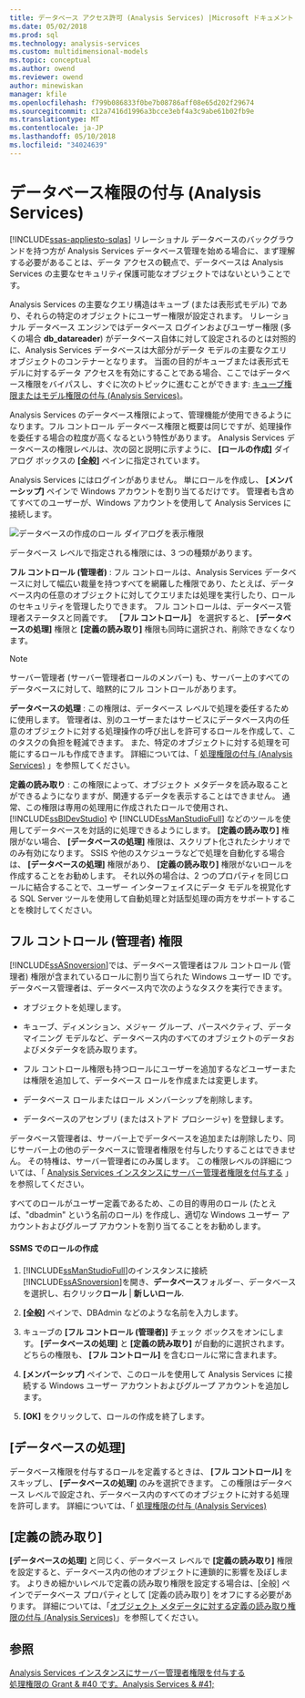 ```yaml
---
title: データベース アクセス許可 (Analysis Services) |Microsoft ドキュメント
ms.date: 05/02/2018
ms.prod: sql
ms.technology: analysis-services
ms.custom: multidimensional-models
ms.topic: conceptual
ms.author: owend
ms.reviewer: owend
author: minewiskan
manager: kfile
ms.openlocfilehash: f799b086833f0be7b08786aff08e65d202f29674
ms.sourcegitcommit: c12a7416d1996a3bcce3ebf4a3c9abe61b02fb9e
ms.translationtype: MT
ms.contentlocale: ja-JP
ms.lasthandoff: 05/10/2018
ms.locfileid: "34024639"
---
```

# <a name="grant-database-permissions-analysis-services"></a>データベース権限の付与 (Analysis Services)
[!INCLUDE[ssas-appliesto-sqlas](../../includes/ssas-appliesto-sqlas.md)]
  リレーショナル データベースのバックグラウンドを持つ方が Analysis Services データベース管理を始める場合に、まず理解する必要があることは、データ アクセスの観点で、データベースは Analysis Services の主要なセキュリティ保護可能なオブジェクトではないということです。  
  
 Analysis Services の主要なクエリ構造はキューブ (または表形式モデル) であり、それらの特定のオブジェクトにユーザー権限が設定されます。 リレーショナル データベース エンジンではデータベース ログインおよびユーザー権限 (多くの場合 **db_datareader**) がデータベース自体に対して設定されるのとは対照的に、Analysis Services データベースは大部分がデータ モデルの主要なクエリ オブジェクトのコンテナーとなります。 当面の目的がキューブまたは表形式モデルに対するデータ アクセスを有効にすることである場合、ここではデータベース権限をバイパスし、すぐに次のトピックに進むことができます: [キューブ権限またはモデル権限の付与 &#40;Analysis Services&#41;](../../analysis-services/multidimensional-models/grant-cube-or-model-permissions-analysis-services.md)。  
  
 Analysis Services のデータベース権限によって、管理機能が使用できるようになります。フル コントロール データベース権限と概要は同じですが、処理操作を委任する場合の粒度が高くなるという特性があります。 Analysis Services データベースの権限レベルは、次の図と説明に示すように、 **[ロールの作成]** ダイアログ ボックスの **[全般]** ペインに指定されています。  
  
 Analysis Services にはログインがありません。 単にロールを作成し、 **[メンバーシップ]** ペインで Windows アカウントを割り当てるだけです。 管理者も含めてすべてのユーザーが、Windows アカウントを使用して Analysis Services に接続します。  
  
 ![データベースの作成のロール ダイアログを表示権限](../../analysis-services/multidimensional-models/media/ssas-permsdbrole.png "ロール ダイアログを示すデータベースのアクセス許可の作成")  
  
 データベース レベルで指定される権限には、3 つの種類があります。  
  
 **フル コントロール (管理者)** : フル コントロールは、Analysis Services データベースに対して幅広い裁量を持つすべてを網羅した権限であり、たとえば、データベース内の任意のオブジェクトに対してクエリまたは処理を実行したり、ロールのセキュリティを管理したりできます。 フル コントロールは、データベース管理者ステータスと同義です。 **［フル コントロール］** を選択すると、 **[データベースの処理]** 権限と **[定義の読み取り]** 権限も同時に選択され、削除できなくなります。  
  
> [!NOTE]  
>  サーバー管理者 (サーバー管理者ロールのメンバー) も、サーバー上のすべてのデータベースに対して、暗黙的にフル コントロールがあります。  
  
 **データベースの処理** : この権限は、データベース レベルで処理を委任するために使用します。 管理者は、別のユーザーまたはサービスにデータベース内の任意のオブジェクトに対する処理操作の呼び出しを許可するロールを作成して、このタスクの負担を軽減できます。 また、特定のオブジェクトに対する処理を可能にするロールも作成できます。 詳細については、「 [処理権限の付与 &#40;Analysis Services&#41;](../../analysis-services/multidimensional-models/grant-process-permissions-analysis-services.md) 」を参照してください。  
  
 **定義の読み取り** : この権限によって、オブジェクト メタデータを読み取ることができるようになりますが、関連するデータを表示することはできません。 通常、この権限は専用の処理用に作成されたロールで使用され、 [!INCLUDE[ssBIDevStudio](../../includes/ssbidevstudio-md.md)] や [!INCLUDE[ssManStudioFull](../../includes/ssmanstudiofull-md.md)] などのツールを使用してデータベースを対話的に処理できるようにします。 **[定義の読み取り]** 権限がない場合、 **[データベースの処理]** 権限は、スクリプト化されたシナリオでのみ有効になります。 SSIS や他のスケジューラなどで処理を自動化する場合は、 **[データベースの処理]** 権限があり、 **[定義の読み取り]** 権限がないロールを作成することをお勧めします。 それ以外の場合は、2 つのプロパティを同じロールに結合することで、ユーザー インターフェイスにデータ モデルを視覚化する SQL Server ツールを使用して自動処理と対話型処理の両方をサポートすることを検討してください。  
  
## <a name="full-control-administrator-permissions"></a>フル コントロール (管理者) 権限  
 [!INCLUDE[ssASnoversion](../../includes/ssasnoversion-md.md)]では、データベース管理者はフル コントロール (管理者) 権限が含まれているロールに割り当てられた Windows ユーザー ID です。 データベース管理者は、データベース内で次のようなタスクを実行できます。  
  
-   オブジェクトを処理します。  
  
-   キューブ、ディメンション、メジャー グループ、パースペクティブ、データ マイニング モデルなど、データベース内のすべてのオブジェクトのデータおよびメタデータを読み取ります。  
  
-   フル コントロール権限も持つロールにユーザーを追加するなどユーザーまたは権限を追加して、データベース ロールを作成または変更します。  
  
-   データベース ロールまたはロール メンバーシップを削除します。  
  
-   データベースのアセンブリ (またはストアド プロシージャ) を登録します。  
  
 データベース管理者は、サーバー上でデータベースを追加または削除したり、同じサーバー上の他のデータベースに管理者権限を付与したりすることはできません。 その特権は、サーバー管理者にのみ属します。 この権限レベルの詳細については、「 [Analysis Services インスタンスにサーバー管理者権限を付与する](../../analysis-services/instances/grant-server-admin-rights-to-an-analysis-services-instance.md) 」を参照してください。  
  
 すべてのロールがユーザー定義であるため、この目的専用のロール (たとえば、"dbadmin" という名前のロール) を作成し、適切な Windows ユーザー アカウントおよびグループ アカウントを割り当てることをお勧めします。  
  
#### <a name="create-roles-in-ssms"></a>SSMS でのロールの作成  
  
1.  [!INCLUDE[ssManStudioFull](../../includes/ssmanstudiofull-md.md)]のインスタンスに接続[!INCLUDE[ssASnoversion](../../includes/ssasnoversion-md.md)]を開き、**データベース**フォルダー、データベースを選択し、右クリック**ロール** | **新しいロール**.  
  
2.  **[全般]** ペインで、DBAdmin などのような名前を入力します。  
  
3.  キューブの **[フル コントロール (管理者)]** チェック ボックスをオンにします。 **[データベースの処理]** と **[定義の読み取り]** が自動的に選択されます。 どちらの権限も、 **[フル コントロール]** を含むロールに常に含まれます。  
  
4.  **[メンバーシップ]** ペインで、このロールを使用して Analysis Services に接続する Windows ユーザー アカウントおよびグループ アカウントを追加します。  
  
5.  **[OK]** をクリックして、ロールの作成を終了します。  
  
## <a name="process-database"></a>[データベースの処理]  
 データベース権限を付与するロールを定義するときは、 **[フル コントロール]** をスキップし、 **[データベースの処理]** のみを選択できます。 この権限はデータベース レベルで設定され、データベース内のすべてのオブジェクトに対する処理を許可します。 詳細については、「 [処理権限の付与 &#40;Analysis Services&#41;](../../analysis-services/multidimensional-models/grant-process-permissions-analysis-services.md)  
  
## <a name="read-definition"></a>[定義の読み取り]  
 **[データベースの処理]** と同じく、データベース レベルで **[定義の読み取り]** 権限を設定すると、データベース内の他のオブジェクトに連鎖的に影響を及ぼします。 よりきめ細かいレベルで定義の読み取り権限を設定する場合は、[全般] ペインでデータベース プロパティとして [定義の読み取り] をオフにする必要があります。 詳細については、「[オブジェクト メタデータに対する定義の読み取り権限の付与 &#40;Analysis Services&#41;](../../analysis-services/multidimensional-models/grant-read-definition-permissions-on-object-metadata-analysis-services.md)」を参照してください。  
  
## <a name="see-also"></a>参照  
 [Analysis Services インスタンスにサーバー管理者権限を付与する](../../analysis-services/instances/grant-server-admin-rights-to-an-analysis-services-instance.md)   
 [処理権限の Grant & #40 です。Analysis Services & #41;](../../analysis-services/multidimensional-models/grant-process-permissions-analysis-services.md)  
  
  
